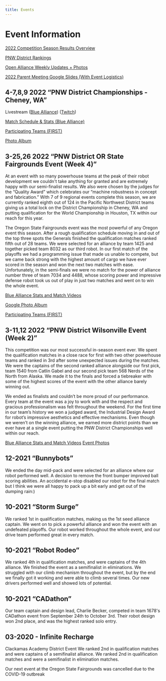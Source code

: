 ```yaml
---
title: Events
---
```

# Event Information

[2022 Competition Season Results Overview](https://frc-events.firstinspires.org/2022/team/3636) 

[PNW District Rankings](https://frc-events.firstinspires.org/2022/district/PNW#rankings)

[Open Alliance Weekly Updates + Photos](https://linktr.ee/Generals3636)

[2022 Parent Meeting Google Slides (With Event Logistics)](https://docs.google.com/presentation/d/1OzKYu9WpnqYJnJD482vqsR5AxRag0fo1TJKUO-nWwtw)

## 4-7,8,9 2022 “PNW District Championships - Cheney, WA”

Livestream ([Blue Alliance](https://www.thebluealliance.com/event/2022pncmp)) ([Twitch](https://m.twitch.tv/firstinspires28))

[Match Schedule & Stats (Blue Alliance)](https://www.thebluealliance.com/team/3636/2022)

[Participating Teams (FIRST)](https://www.firstinspires.org/team-event-search/event?id=56358)

[Photo Album](https://photos.app.goo.gl/GberU3q34nSUW57w7)

## 3-25,26 2022 “PNW District OR State Fairgrounds Event (Week 4)”

At an event with so many powerhouse teams at the peak of their robot development we couldn't take anything for granted and are extremely happy with our semi-finalist results. We also were chosen by the judges for the “Quality Award” which celebrates our “machine robustness in concept and fabrication.”  With 7 of 9 regional events complete this season, we are currently ranked eighth out of 124 in the Pacific Northwest District teams giving us a total lock on the District Championship in Cheney, WA and putting qualification for the World Championship in Houston, TX within our reach for this year.

The Oregon State Fairgrounds event was the most powerful of any Oregon event this season. After a rough qualification schedule moving in and out of the top three spots the Generals finished the qualification matches ranked fifth out of 28 teams. We were selected for an alliance by team 1425 and together picked team 8032 as our third robot. In our first match of the playoffs we had a programming issue that made us unable to compete, but we came back strong with the highest amount of cargo we have ever scored in the season and won the next two matches with ease. Unfortunately, in the semi-finals we were no match for the power of alliance number three of team 7034 and 4488, whose scoring power and impressive defense robot took us out of play in just two matches and went on to win the whole event. 

[Blue Alliance Stats and Match Videos](https://www.thebluealliance.com/team/3636/2022)

[Google Photo Album](https://photos.app.goo.gl/wKoLcREBzfeM6Tda9)

[Participating Teams (FIRST)](https://www.firstinspires.org/team-event-search/event?id=56576)

## 3-11,12 2022 “PNW District Wilsonville Event (Week 2)”

This competition was our most successful in-season event ever. We spent the qualification matches in a close race for first with two other powerhouse teams and ranked in 3rd after some unexpected issues during the matches. We were the captains of the second ranked alliance alongside our first pick, team 1540 from Catlin Gabel and our second pick team 568 Nerds of the North from Alaska. We made it to the finals and forced a tiebreaker with some of the highest scores of the event with the other alliance barely winning out. 

We ended as finalists and couldn’t be more proud of our performance. Every team at the event was a joy to work with and the respect and gracious professionalism was felt throughout the weekend. For the first time in our team’s history we won a judged award, the Industrial Design Award for robot’s impressive aesthetics and effective mechanisms. Even though we weren’t on the winning alliance, we earned more district points than we ever have at a single event putting the PNW District Championships well within our reach.

[Blue Alliance Stats and Match Videos](https://www.thebluealliance.com/event/2022orwil)
[Event Photos](https://photos.app.goo.gl/9nZB4iAVMriENLE56)

## 12-2021 “Bunnybots”

We ended the day mid-pack and were selected for an alliance where our robot performed well. A decision to remove the front bumper improved ball scoring abilities. An accidental e-stop disabled our robot for the final match but I think we were all happy to pack up a bit early and get out of the dumping rain:) 

## 10-2021 “Storm Surge”

We ranked 1st in qualification matches, making us the 1st seed alliance captain. We went on to pick a powerful alliance and won the event with an undefeated playoffs. Our robot worked throughout the whole event, and our drive team performed great in every match.

## 10-2021 “Robot Rodeo”

We ranked 4th in qualification matches, and were captains of the 4th alliance. We finished the event as a semifinalist in eliminations. We struggled with our climb mechanism throughout the event, but by the end we finally got it working and were able to climb several times. Our new drivers performed well and showed lots of potential. 

## 10-2021 “CADathon”

Our team captain and design lead, Charlie Becker, competed in team 1678's CADathon event from September 24th to October 3rd. Their robot design won 2nd place, and was the highest ranked solo entry. 

## 03-2020 - Infinite Recharge

Clackamas Academy District Event
We ranked 2nd in qualification matches and were captains of a semifinalist alliance. 
We ranked 2nd in qualification matches and were a semifinalist in elimination matches. 

Our next event at the Oregon State Fairgrounds was cancelled due to the COVID-19 outbreak